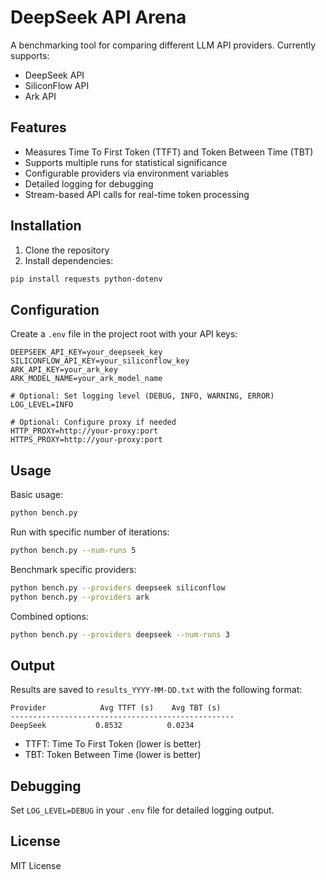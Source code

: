 # DeepSeek API Arena

A benchmarking tool for comparing different LLM API providers. Currently supports:
- DeepSeek API
- SiliconFlow API
- Ark API

## Features

- Measures Time To First Token (TTFT) and Token Between Time (TBT)
- Supports multiple runs for statistical significance
- Configurable providers via environment variables
- Detailed logging for debugging
- Stream-based API calls for real-time token processing

## Installation

1. Clone the repository
2. Install dependencies:
```bash
pip install requests python-dotenv
```

## Configuration

Create a `.env` file in the project root with your API keys:

```env
DEEPSEEK_API_KEY=your_deepseek_key
SILICONFLOW_API_KEY=your_siliconflow_key
ARK_API_KEY=your_ark_key
ARK_MODEL_NAME=your_ark_model_name

# Optional: Set logging level (DEBUG, INFO, WARNING, ERROR)
LOG_LEVEL=INFO

# Optional: Configure proxy if needed
HTTP_PROXY=http://your-proxy:port
HTTPS_PROXY=http://your-proxy:port
```

## Usage

Basic usage:
```bash
python bench.py
```

Run with specific number of iterations:
```bash
python bench.py --num-runs 5
```

Benchmark specific providers:
```bash
python bench.py --providers deepseek siliconflow
python bench.py --providers ark
```

Combined options:
```bash
python bench.py --providers deepseek --num-runs 3
```

## Output

Results are saved to `results_YYYY-MM-DD.txt` with the following format:
```
Provider            Avg TTFT (s)    Avg TBT (s)   
--------------------------------------------------
DeepSeek           0.8532          0.0234
```

- TTFT: Time To First Token (lower is better)
- TBT: Token Between Time (lower is better)

## Debugging

Set `LOG_LEVEL=DEBUG` in your `.env` file for detailed logging output.

## License

MIT License
